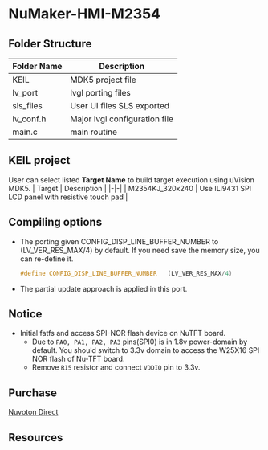 # **NuMaker-HMI-M2354**

## **Folder Structure**

| Folder Name | Description |
|-|-|
| KEIL | MDK5 project file |
| lv_port | lvgl porting files |
| sls_files | User UI files SLS exported |
| lv_conf.h | Major lvgl configuration file |
| main.c | main routine |

## **KEIL project**

User can select listed **Target Name** to build target execution using uVision MDK5.
| Target | Description |
|-|-|
| M2354KJ_320x240 | Use ILI9431 SPI LCD panel with resistive touch pad |

## **Compiling options**

- The porting given CONFIG_DISP_LINE_BUFFER_NUMBER to (LV_VER_RES_MAX/4) by default. If you need save the memory size, you can re-define it.

  ```c
  #define CONFIG_DISP_LINE_BUFFER_NUMBER   (LV_VER_RES_MAX/4)
  ```

- The partial update approach is applied in this port.

## **Notice**
- Initial fatfs and access SPI-NOR flash device on NuTFT board.
  - Due to `PA0, PA1, PA2, PA3` pins(SPI0) is in 1.8v power-domain by default. You should switch to 3.3v domain to access the W25X16 SPI NOR flash of Nu-TFT board.
  - Remove `R15` resistor and connect `VDDIO` pin to 3.3v.

## **Purchase**

[Nuvoton Direct](https://direct.nuvoton.com/tw/numaker-hmi-m2354)

## **Resources**
